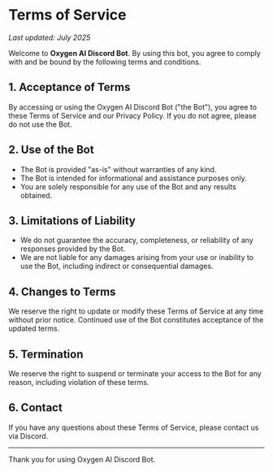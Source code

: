 # Terms of Service

_Last updated: July 2025_

Welcome to **Oxygen AI Discord Bot**. By using this bot, you agree to comply with and be bound by the following terms and conditions.

## 1. Acceptance of Terms  
By accessing or using the Oxygen AI Discord Bot ("the Bot"), you agree to these Terms of Service and our Privacy Policy. If you do not agree, please do not use the Bot.

## 2. Use of the Bot  
- The Bot is provided "as-is" without warranties of any kind.  
- The Bot is intended for informational and assistance purposes only.  
- You are solely responsible for any use of the Bot and any results obtained.  

## 3. Limitations of Liability  
- We do not guarantee the accuracy, completeness, or reliability of any responses provided by the Bot.  
- We are not liable for any damages arising from your use or inability to use the Bot, including indirect or consequential damages.

## 4. Changes to Terms  
We reserve the right to update or modify these Terms of Service at any time without prior notice. Continued use of the Bot constitutes acceptance of the updated terms.

## 5. Termination  
We reserve the right to suspend or terminate your access to the Bot for any reason, including violation of these terms.

## 6. Contact  
If you have any questions about these Terms of Service, please contact us via Discord.

---

Thank you for using Oxygen AI Discord Bot.